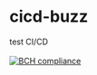 # cicd-buzz
test CI/CD
<br><br>
[![BCH compliance](https://bettercodehub.com/edge/badge/Zumik3/cicd-buzz?branch=master)](https://bettercodehub.com/)

